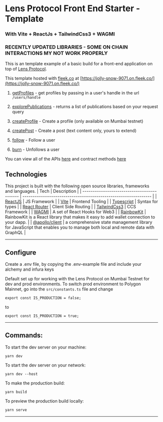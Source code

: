 # Lens Protocol Front End Starter - Template

### With Vite + ReactJs + TailwindCss3 + WAGMI

### RECENTLY UPDATED LIBRARIES - SOME ON CHAIN INTERACTIONS MY NOT WORK PROPERLY

This is an template example of a basic build for a front-end application on top of [Lens Protocol](https://docs.lens.xyz/docs).

This template hosted with [fleek.co](https://fleek.co/) at [https://jolly-snow-9071.on.fleek.co/](https://jolly-snow-9071.on.fleek.co/)

1. [getProfiles](https://docs.lens.xyz/docs/get-profiles) - get profiles by passing in a user's handle in the url `/users/handle`

2. [explorePublications](https://docs.lens.xyz/docs/explore-publications) - returns a list of publications based on your request query

3. [createProfile](https://docs.lens.xyz/docs/create-profile) - Create a profile (only available on Mumbai testnet)

4. [createPost](https://docs.lens.xyz/docs/create-post-typed-data) - Create a post (text content only, yours to extend)

5. [follow](https://docs.lens.xyz/docs/functions#follow) - Follow a user

6. [burn](https://docs.lens.xyz/docs/functions#burn) - Unfollows a user

You can view all of the APIs [here](https://docs.lens.xyz/docs/introduction) and contract methods [here](https://docs.lens.xyz/docs/functions)

## Technologies

This project is built with the following open source libraries, frameworks and languages.
| Tech | Description |
| --------------------------------------------- | ------------------------------------------------------------------ |
| [ReactJS](https://reactjs.org/docs/getting-started.html) | JS Framework |
| [Vite](https://vitejs.dev/) | Frontend Tooling |
| [Typescript](https://www.typescriptlang.org/docs/) | Syntax for types |
| [React Router](https://reactrouter.com/docs/en/v6/getting-started/overview) | Client Side Routing |
| [TailwindCss3](https://tailwindcss.com/) | CCS Framework |
| [WAGMI](https://wagmi.sh/) | A set of React Hooks for Web3 |
| [RainbowKit](https://www.rainbowkit.com/docs/introduction) | RainbowKit is a React library that makes it easy to add wallet connection to your dapp. |
| [@apollo/client](https://www.apollographql.com/docs/react/) | a comprehensive state management library for JavaScript that enables you to manage both local and remote data with GraphQL |

---

## Configure

Create a .env file, by copying the .env-example file and include your alchemy and infura keys

Default set up for working with the Lens Protocol on Mumbai Testnet for dev and prod environments.
To switch prod environment to Polygon Mainnet, go into the `src/constants.ts` file and change

`export const IS_PRODUCTION = false;`

to

`export const IS_PRODUCTION = true;`

---

## Commands:

To start the dev server on your machine:

```shell
yarn dev
```

To start the dev server on your network:

```shell
yarn dev --host
```

To make the production build:

```shell
yarn build
```

To preview the production build locally:

```shell
yarn serve
```

---
